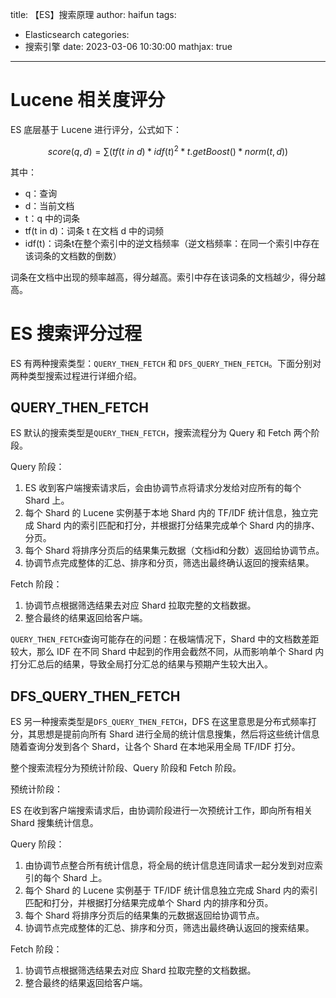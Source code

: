 title: 【ES】搜索原理
author: haifun
tags:
  - Elasticsearch
categories:
  - 搜索引擎
date: 2023-03-06 10:30:00
mathjax: true

---

# Lucene 相关度评分

ES 底层基于 Lucene 进行评分，公式如下：

$$
score(q,d) = \sum (tf(t \ in \ d) * idf(t) ^2 * t.getBoost() * norm(t,d))
$$

其中：

*   q：查询
*   d：当前文档
*   t：q 中的词条
*   tf(t in d)：词条 t 在文档 d 中的词频
*   idf(t)：词条t在整个索引中的逆文档频率（逆文档频率：在同一个索引中存在该词条的文档数的倒数）

词条在文档中出现的频率越高，得分越高。索引中存在该词条的文档越少，得分越高。

# ES 搜索评分过程

ES 有两种搜索类型：`QUERY_THEN_FETCH` 和 `DFS_QUERY_THEN_FETCH`。下面分别对两种类型搜索过程进行详细介绍。

## QUERY\_THEN\_FETCH

ES 默认的搜索类型是`QUERY_THEN_FETCH`，搜索流程分为 Query 和 Fetch 两个阶段。

Query 阶段：

1.  ES 收到客户端搜索请求后，会由协调节点将请求分发给对应所有的每个 Shard 上。
2.  每个 Shard 的 Lucene 实例基于本地 Shard 内的 TF/IDF 统计信息，独立完成 Shard 内的索引匹配和打分，并根据打分结果完成单个 Shard 内的排序、分页。
3.  每个 Shard 将排序分页后的结果集元数据（文档id和分数）返回给协调节点。
4.  协调节点完成整体的汇总、排序和分页，筛选出最终确认返回的搜索结果。

Fetch 阶段：

1.  协调节点根据筛选结果去对应 Shard 拉取完整的文档数据。
2.  整合最终的结果返回给客户端。

`QUERY_THEN_FETCH`查询可能存在的问题：在极端情况下，Shard 中的文档数差距较大，那么 IDF 在不同 Shard 中起到的作用会截然不同，从而影响单个 Shard 内打分汇总后的结果，导致全局打分汇总的结果与预期产生较大出入。

## DFS\_QUERY\_THEN\_FETCH

ES 另一种搜索类型是`DFS_QUERY_THEN_FETCH`，DFS 在这里意思是分布式频率打分，其思想是提前向所有 Shard 进行全局的统计信息搜集，然后将这些统计信息随着查询分发到各个 Shard，让各个 Shard 在本地采用全局 TF/IDF 打分。

整个搜索流程分为预统计阶段、Query 阶段和 Fetch 阶段。

预统计阶段：

ES 在收到客户端搜索请求后，由协调阶段进行一次预统计工作，即向所有相关 Shard 搜集统计信息。

Query 阶段：

1.  由协调节点整合所有统计信息，将全局的统计信息连同请求一起分发到对应索引的每个 Shard 上。
2.  每个 Shard 的 Lucene 实例基于 TF/IDF 统计信息独立完成 Shard 内的索引匹配和打分，并根据打分结果完成单个 Shard 内的排序和分页。
3.  每个 Shard 将排序分页后的结果集的元数据返回给协调节点。
4.  协调节点完成整体的汇总、排序和分页，筛选出最终确认返回的搜索结果。

Fetch 阶段：

1.  协调节点根据筛选结果去对应 Shard 拉取完整的文档数据。
2.  整合最终的结果返回给客户端。
